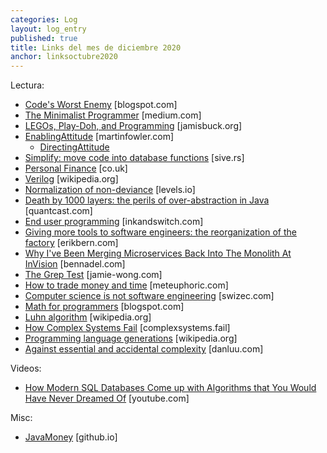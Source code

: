 ```yaml
---
categories: Log
layout: log_entry
published: true
title: Links del mes de diciembre 2020
anchor: linksoctubre2020
---
```


Lectura:

- [Code's Worst Enemy](https://steve-yegge.blogspot.com/2007/12/codes-worst-enemy.html) [blogspot.com]
- [The Minimalist Programmer](https://medium.com/the-minimalist/the-minimalist-programmer-c36e16ebf8ef) [medium.com]
- [LEGOs, Play-Doh, and Programming](http://weblog.jamisbuck.org/2008/11/9/legos-play-doh-and-programming) [jamisbuck.org]
- [EnablingAttitude](https://martinfowler.com/bliki/EnablingAttitude.html) [martinfowler.com]
  - [DirectingAttitude](https://martinfowler.com/bliki/DirectingAttitude.html)
- [Simplify: move code into database functions](https://sive.rs/pg) [sive.rs]
- [Personal Finance](https://memo.barrucadu.co.uk/personal-finance.html) [co.uk]
- [Verilog](https://en.wikipedia.org/wiki/Verilog) [wikipedia.org]
- [Normalization of non-deviance](https://levels.io/deviance/) [levels.io]
- [Death by 1000 layers: the perils of over-abstraction in Java](https://www.quantcast.com/blog/death-by-1000-layers-the-perils-of-over-abstraction-in-java/) [quantcast.com]
- [End user programming](https://www.inkandswitch.com/end-user-programming.html#why-end-user-programming) [inkandswitch.com]
- [Giving more tools to software engineers: the reorganization of the factory](https://erikbern.com/2020/12/16/giving-more-tools-to-software-engineers-the-reorganization-of-the-factory.html) [erikbern.com]
- [Why I've Been Merging Microservices Back Into The Monolith At InVision](https://www.bennadel.com/blog/3944-why-ive-been-merging-microservices-back-into-the-monolith-at-invision.htm) [bennadel.com]
- [The Grep Test](http://jamie-wong.com/2013/07/12/grep-test/) [jamie-wong.com]
- [How to trade money and time](https://meteuphoric.com/2014/03/25/how-to-trade-money-and-time/) [meteuphoric.com]
- [Computer science is not software engineering](https://swizec.com/blog/computer-science-is-not-software-engineering) [swizec.com]
- [Math for programmers](https://steve-yegge.blogspot.com/2006/03/math-for-programmers.html) [blogspot.com]
- [Luhn algorithm](https://en.wikipedia.org/wiki/Luhn_algorithm) [wikipedia.org]
- [How Complex Systems Fail](https://how.complexsystems.fail/) [complexsystems.fail]
- [Programming language generations](https://en.wikipedia.org/wiki/Programming_language_generations) [wikipedia.org]
- [Against essential and accidental complexity](https://danluu.com/essential-complexity/) [danluu.com]

Videos:

- [How Modern SQL Databases Come up with Algorithms that You Would Have Never Dreamed Of](https://www.youtube.com/watch?v=wTPGW1PNy_Y&list=WL&index=31) [youtube.com]

Misc:

- [JavaMoney](https://javamoney.github.io/) [github.io]